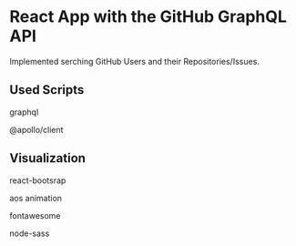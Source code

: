 # React App with the GitHub GraphQL API

Implemented serching GitHub Users and their Repositories/Issues. 

## Used Scripts
graphql

@apollo/client


## Visualization
react-bootsrap

aos animation

fontawesome

node-sass

